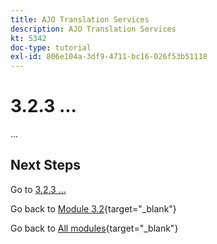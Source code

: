 ```yaml
---
title: AJO Translation Services
description: AJO Translation Services
kt: 5342
doc-type: tutorial
exl-id: 806e104a-3df9-4711-bc16-026f53b51118
---
```

# 3.2.3 ...

...

## Next Steps

Go to [3.2.3 ...](./ex2.md)

Go back to [Module 3.2](./ajotranslationsvcs.md){target="_blank"}

Go back to [All modules](./../../../overview.md){target="_blank"}
